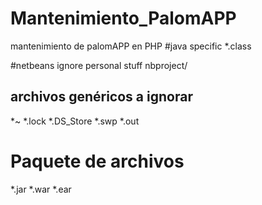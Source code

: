 # Mantenimiento_PalomAPP
mantenimiento de palomAPP en PHP
#java specific
*.class

#netbeans ignore personal stuff
nbproject/

## archivos genéricos a ignorar
*~
*.lock
*.DS_Store
*.swp
*.out

# Paquete de archivos #
*.jar
*.war
*.ear

